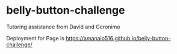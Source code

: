 # belly-button-challenge

Tutoring assistance from David and Geronimo

Deployment for Page is https://amanalo516.github.io/belly-button-challenge/
